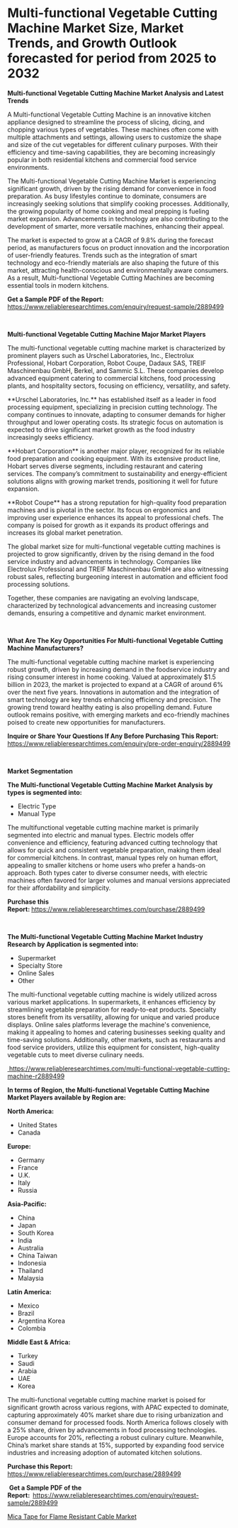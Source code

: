 <p><h1>Multi-functional Vegetable Cutting Machine Market Size, Market Trends, and Growth Outlook forecasted for period from 2025 to 2032</h1></p><p><strong>Multi-functional Vegetable Cutting Machine Market Analysis and Latest Trends</strong></p>
<p><p>A Multi-functional Vegetable Cutting Machine is an innovative kitchen appliance designed to streamline the process of slicing, dicing, and chopping various types of vegetables. These machines often come with multiple attachments and settings, allowing users to customize the shape and size of the cut vegetables for different culinary purposes. With their efficiency and time-saving capabilities, they are becoming increasingly popular in both residential kitchens and commercial food service environments.</p><p>The Multi-functional Vegetable Cutting Machine Market is experiencing significant growth, driven by the rising demand for convenience in food preparation. As busy lifestyles continue to dominate, consumers are increasingly seeking solutions that simplify cooking processes. Additionally, the growing popularity of home cooking and meal prepping is fueling market expansion. Advancements in technology are also contributing to the development of smarter, more versatile machines, enhancing their appeal.</p><p>The market is expected to grow at a CAGR of 9.8% during the forecast period, as manufacturers focus on product innovation and the incorporation of user-friendly features. Trends such as the integration of smart technology and eco-friendly materials are also shaping the future of this market, attracting health-conscious and environmentally aware consumers. As a result, Multi-functional Vegetable Cutting Machines are becoming essential tools in modern kitchens.</p></p>
<p><strong>Get a Sample PDF of the Report:&nbsp;</strong> <a href="https://www.reliableresearchtimes.com/enquiry/request-sample/2889499?utm_campaign=3523&utm_medium=2&utm_source=Github&utm_content=ia&utm_term=14032025&utm_id=multi-functional-vegetable-cutting-machine">https://www.reliableresearchtimes.com/enquiry/request-sample/2889499</a></p>
<p>&nbsp;</p>
<p><strong>Multi-functional Vegetable Cutting Machine Major Market Players</strong></p>
<p><p>The multi-functional vegetable cutting machine market is characterized by prominent players such as Urschel Laboratories, Inc., Electrolux Professional, Hobart Corporation, Robot Coupe, Dadaux SAS, TREIF Maschinenbau GmbH, Berkel, and Sammic S.L. These companies develop advanced equipment catering to commercial kitchens, food processing plants, and hospitality sectors, focusing on efficiency, versatility, and safety.</p><p>**Urschel Laboratories, Inc.** has established itself as a leader in food processing equipment, specializing in precision cutting technology. The company continues to innovate, adapting to consumer demands for higher throughput and lower operating costs. Its strategic focus on automation is expected to drive significant market growth as the food industry increasingly seeks efficiency.</p><p>**Hobart Corporation** is another major player, recognized for its reliable food preparation and cooking equipment. With its extensive product line, Hobart serves diverse segments, including restaurant and catering services. The company’s commitment to sustainability and energy-efficient solutions aligns with growing market trends, positioning it well for future expansion.</p><p>**Robot Coupe** has a strong reputation for high-quality food preparation machines and is pivotal in the sector. Its focus on ergonomics and improving user experience enhances its appeal to professional chefs. The company is poised for growth as it expands its product offerings and increases its global market penetration.</p><p>The global market size for multi-functional vegetable cutting machines is projected to grow significantly, driven by the rising demand in the food service industry and advancements in technology. Companies like Electrolux Professional and TREIF Maschinenbau GmbH are also witnessing robust sales, reflecting burgeoning interest in automation and efficient food processing solutions.</p><p>Together, these companies are navigating an evolving landscape, characterized by technological advancements and increasing customer demands, ensuring a competitive and dynamic market environment.</p></p>
<p>&nbsp;</p>
<p><strong>What Are The Key Opportunities For Multi-functional Vegetable Cutting Machine Manufacturers?</strong></p>
<p><p>The multi-functional vegetable cutting machine market is experiencing robust growth, driven by increasing demand in the foodservice industry and rising consumer interest in home cooking. Valued at approximately $1.5 billion in 2023, the market is projected to expand at a CAGR of around 6% over the next five years. Innovations in automation and the integration of smart technology are key trends enhancing efficiency and precision. The growing trend toward healthy eating is also propelling demand. Future outlook remains positive, with emerging markets and eco-friendly machines poised to create new opportunities for manufacturers.</p></p>
<p><strong>Inquire or Share Your Questions If Any Before Purchasing This Report:</strong> <a href="https://www.reliableresearchtimes.com/enquiry/pre-order-enquiry/2889499?utm_campaign=3523&utm_medium=2&utm_source=Github&utm_content=ia&utm_term=14032025&utm_id=multi-functional-vegetable-cutting-machine">https://www.reliableresearchtimes.com/enquiry/pre-order-enquiry/2889499</a></p>
<p>&nbsp;</p>
<p><strong>Market Segmentation</strong></p>
<p><strong>The Multi-functional Vegetable Cutting Machine Market Analysis by types is segmented into:</strong></p>
<p><ul><li>Electric Type</li><li>Manual Type</li></ul></p>
<p><p>The multifunctional vegetable cutting machine market is primarily segmented into electric and manual types. Electric models offer convenience and efficiency, featuring advanced cutting technology that allows for quick and consistent vegetable preparation, making them ideal for commercial kitchens. In contrast, manual types rely on human effort, appealing to smaller kitchens or home users who prefer a hands-on approach. Both types cater to diverse consumer needs, with electric machines often favored for larger volumes and manual versions appreciated for their affordability and simplicity.</p></p>
<p><strong>Purchase this Report:&nbsp;</strong><a href="https://www.reliableresearchtimes.com/purchase/2889499?utm_campaign=3523&utm_medium=2&utm_source=Github&utm_content=ia&utm_term=14032025&utm_id=multi-functional-vegetable-cutting-machine">https://www.reliableresearchtimes.com/purchase/2889499</a></p>
<p>&nbsp;</p>
<p><strong>The Multi-functional Vegetable Cutting Machine Market Industry Research by Application is segmented into:</strong></p>
<p><ul><li>Supermarket</li><li>Specialty Store</li><li>Online Sales</li><li>Other</li></ul></p>
<p><p>The multi-functional vegetable cutting machine is widely utilized across various market applications. In supermarkets, it enhances efficiency by streamlining vegetable preparation for ready-to-eat products. Specialty stores benefit from its versatility, allowing for unique and varied produce displays. Online sales platforms leverage the machine's convenience, making it appealing to homes and catering businesses seeking quality and time-saving solutions. Additionally, other markets, such as restaurants and food service providers, utilize this equipment for consistent, high-quality vegetable cuts to meet diverse culinary needs.</p></p>
<p><a href="https://www.reliableresearchtimes.com/multi-functional-vegetable-cutting-machine-r2889499?utm_campaign=3523&utm_medium=2&utm_source=Github&utm_content=ia&utm_term=14032025&utm_id=multi-functional-vegetable-cutting-machine">&nbsp;https://www.reliableresearchtimes.com/multi-functional-vegetable-cutting-machine-r2889499</a></p>
<p><strong>In terms of Region, the Multi-functional Vegetable Cutting Machine Market Players available by Region are:</strong></p>
<p>
    <p> <strong> North America: </strong>
        <ul>
            <li>United States</li>
            <li>Canada</li>
        </ul>
        </p> 
    <p> <strong> Europe: </strong>
        <ul>
            <li>Germany</li>
            <li>France</li>
            <li>U.K.</li>
            <li>Italy</li>
            <li>Russia</li>
        </ul>
        </p> 
    <p> <strong> Asia-Pacific: </strong>
        <ul>
            <li>China</li>
            <li>Japan</li>
            <li>South Korea</li>
            <li>India</li>
            <li>Australia</li>
            <li>China Taiwan</li>
            <li>Indonesia</li>
            <li>Thailand</li>
            <li>Malaysia</li>
        </ul>
        </p> 
    <p> <strong> Latin America: </strong>
        <ul>
            <li>Mexico</li>
            <li>Brazil</li>
            <li>Argentina Korea</li>
            <li>Colombia</li>
        </ul>
        </p> 
    <p> <strong> Middle East & Africa: </strong>
        <ul>
            <li>Turkey</li>
            <li>Saudi</li>
            <li>Arabia</li>
            <li>UAE</li>
            <li>Korea</li>
        </ul>
    </p>
    </p>
<p><p>The multi-functional vegetable cutting machine market is poised for significant growth across various regions, with APAC expected to dominate, capturing approximately 40% market share due to rising urbanization and consumer demand for processed foods. North America follows closely with a 25% share, driven by advancements in food processing technologies. Europe accounts for 20%, reflecting a robust culinary culture. Meanwhile, China’s market share stands at 15%, supported by expanding food service industries and increasing adoption of automated kitchen solutions.</p></p>
<p><strong>Purchase this Report: </strong><a href="https://www.reliableresearchtimes.com/purchase/2889499?utm_campaign=3523&utm_medium=2&utm_source=Github&utm_content=ia&utm_term=14032025&utm_id=multi-functional-vegetable-cutting-machine">https://www.reliableresearchtimes.com/purchase/2889499</a></p>
<p>&nbsp;<strong>Get a Sample PDF of the Report:&nbsp;&nbsp;</strong><a href="https://www.reliableresearchtimes.com/enquiry/request-sample/2889499?utm_campaign=3523&utm_medium=2&utm_source=Github&utm_content=ia&utm_term=14032025&utm_id=multi-functional-vegetable-cutting-machine">https://www.reliableresearchtimes.com/enquiry/request-sample/2889499</a></p>
<p><strong></strong></p>
<p><p><a href="https://github.com/tafuaraasswn/Market-Research-Report-List-1/blob/main/mica-tape-for-flame-resistant-cable-market.md?utm_campaign=3523&utm_medium=2&utm_source=Github&utm_content=ia&utm_term=14032025&utm_id=multi-functional-vegetable-cutting-machine">Mica Tape for Flame Resistant Cable Market</a></p></p>
